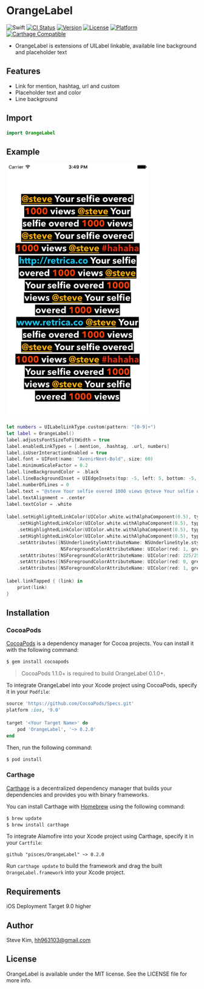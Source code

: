 # OrangeLabel

![Swift](https://img.shields.io/badge/Swift-3.1-orange.svg)
[![CI Status](http://img.shields.io/travis/pisces/OrangeLabel.svg?style=flat)](https://travis-ci.org/pisces/OrangeLabel)
[![Version](https://img.shields.io/cocoapods/v/OrangeLabel.svg?style=flat)](http://cocoapods.org/pods/OrangeLabel)
[![License](https://img.shields.io/cocoapods/l/OrangeLabel.svg?style=flat)](http://cocoapods.org/pods/OrangeLabel)
[![Platform](https://img.shields.io/cocoapods/p/OrangeLabel.svg?style=flat)](http://cocoapods.org/pods/OrangeLabel)
[![Carthage Compatible](https://img.shields.io/badge/Carthage-compatible-4BC51D.svg?style=flat)](https://github.com/Carthage/Carthage)

- OrangeLabel is extensions of UILabel linkable, available line background and placeholder text

## Features
- Link for mention, hashtag, url and custom
- Placeholder text and color
- Line background

## Import

```swift
import OrangeLabel
```

## Example
<img src="Screenshot/ss_01.png" width="375" />

```swift
let numbers = UILabelLinkType.custom(pattern: "[0-9]+")
let label = OrangeLabel()
label.adjustsFontSizeToFitWidth = true
label.enabledLinkTypes = [.mention, .hashtag, .url, numbers]
label.isUserInteractionEnabled = true
label.font = UIFont(name: "AvenirNext-Bold", size: 60)
label.minimumScaleFactor = 0.2
label.lineBackgroundColor = .black
label.lineBackgroundInset = UIEdgeInsets(top: -5, left: 5, bottom: -5, right: 5)
label.numberOfLines = 0
label.text = "@steve Your selfie overed 1000 views @steve Your selfie overed 1000 views @steve Your selfie overed 1000 views @steve #hahaha http://retrica.co Your selfie overed 1000 views @steve Your selfie overed 1000 views @steve Your selfie overed 1000 views www.retrica.co @steve Your selfie overed 1000 views @steve Your selfie overed 1000 views @steve #hahaha Your selfie overed 1000 views @steve Your selfie overed 1000 views"
label.textAlignment = .center
label.textColor = .white

label.setHighlightedLinkColor(UIColor.white.withAlphaComponent(0.5), type: .mention)
    .setHighlightedLinkColor(UIColor.white.withAlphaComponent(0.5), type: .hashtag)
    .setHighlightedLinkColor(UIColor.white.withAlphaComponent(0.5), type: .url)
    .setHighlightedLinkColor(UIColor.white.withAlphaComponent(0.5), type: numbers)
    .setAttributes([NSUnderlineStyleAttributeName: NSUnderlineStyle.styleSingle.rawValue,
                    NSForegroundColorAttributeName: UIColor(red: 1, green: 185/255, blue: 0, alpha: 1)], type: .mention)
    .setAttributes([NSForegroundColorAttributeName: UIColor(red: 225/255, green: 66/255, blue: 16/255, alpha: 1)], type: .hashtag)
    .setAttributes([NSForegroundColorAttributeName: UIColor(red: 0, green: 204/255, blue: 238/255, alpha: 1)], type: .url)
    .setAttributes([NSForegroundColorAttributeName: UIColor(red: 1, green: 85/255, blue: 0, alpha: 1)], type: numbers)

label.linkTapped { (link) in
    print(link)
}
```

## Installation

### CocoaPods

[CocoaPods](http://cocoapods.org) is a dependency manager for Cocoa projects. You can install it with the following command:

```bash
$ gem install cocoapods
```

> CocoaPods 1.1.0+ is required to build OrangeLabel 0.1.0+.

To integrate OrangeLabel into your Xcode project using CocoaPods, specify it in your `Podfile`:

```ruby
source 'https://github.com/CocoaPods/Specs.git'
platform :ios, '9.0'

target '<Your Target Name>' do
    pod 'OrangeLabel', '~> 0.2.0'
end
```

Then, run the following command:

```bash
$ pod install
```

### Carthage

[Carthage](https://github.com/Carthage/Carthage) is a decentralized dependency manager that builds your dependencies and provides you with binary frameworks.

You can install Carthage with [Homebrew](http://brew.sh/) using the following command:

```bash
$ brew update
$ brew install carthage
```

To integrate Alamofire into your Xcode project using Carthage, specify it in your `Cartfile`:

```ogdl
github "pisces/OrangeLabel" ~> 0.2.0
```

Run `carthage update` to build the framework and drag the built `OrangeLabel.framework` into your Xcode project.

## Requirements

iOS Deployment Target 9.0 higher

## Author

Steve Kim, hh963103@gmail.com

## License

OrangeLabel is available under the MIT license. See the LICENSE file for more info.
